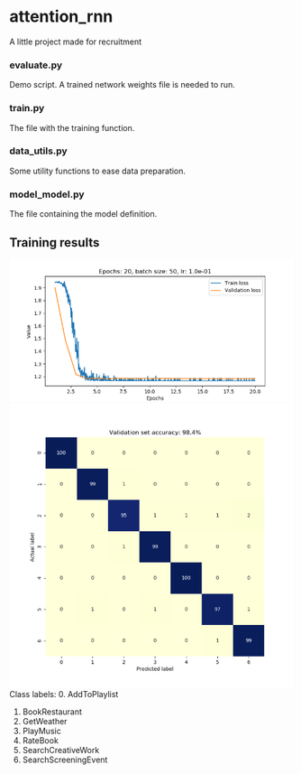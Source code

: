 # attention_rnn
A little project made for recruitment

### evaluate.py
Demo script. A trained network weights file is needed to run. 

### train.py
The file with the training function.

### data_utils.py
Some utility functions to ease data preparation.

### model_model.py
The file containing the model definition.

## Training results
![Training report](https://github.com/Walusus/attention_rnn/blob/master/plots/train_report.png "Training report")
![Confusion matrix](https://github.com/Walusus/attention_rnn/blob/master/plots/conf_mat.png "Confusion matrix")
Class labels:
0. AddToPlaylist
1. BookRestaurant
2. GetWeather
3. PlayMusic
4. RateBook
5. SearchCreativeWork
6. SearchScreeningEvent
